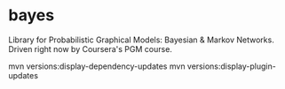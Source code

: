 bayes
=====

Library for Probabilistic Graphical Models: Bayesian & Markov Networks.
Driven right now by Coursera's PGM course.



mvn versions:display-dependency-updates
mvn versions:display-plugin-updates
